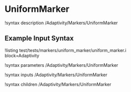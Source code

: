 
# UniformMarker
!syntax description /Adaptivity/Markers/UniformMarker

## Example Input Syntax
!listing test/tests/markers/uniform_marker/uniform_marker.i block=Adaptivity

!syntax parameters /Adaptivity/Markers/UniformMarker

!syntax inputs /Adaptivity/Markers/UniformMarker

!syntax children /Adaptivity/Markers/UniformMarker
